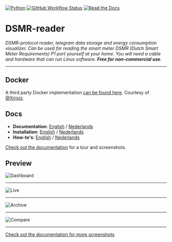 [![Python](https://img.shields.io/badge/python-3.7%20|%203.8%20|%203.9|%203.10-brightgreen.svg?style=for-the-badge)](https://devguide.python.org/#status-of-python-branches)
[![GitHub Workflow Status](https://img.shields.io/github/workflow/status/dsmrreader/dsmr-reader/Automated%20tests/v5?label=Tests&style=for-the-badge)](https://github.com/dsmrreader/dsmr-reader/actions)
[![Read the Docs](https://img.shields.io/readthedocs/dsmr-reader/v5?style=for-the-badge)](https://dsmr-reader.readthedocs.io/)


# DSMR-reader
*DSMR-protocol reader, telegram data storage and energy consumption visualizer. 
Can be used for reading the smart meter DSMR (Dutch Smart Meter Requirements) P1 port yourself at your home. 
You will need a cable and hardware that can run Linux software. 
**Free for non-commercial use**.*

----

## Docker
A third party Docker implementation [can be found here](https://github.com/xirixiz/dsmr-reader-docker).
Courtesy of [@Xirixiz](https://github.com/xirixiz).

## Docs
- **Documentation**: [English](https://dsmr-reader.readthedocs.io/en/v5/index.html) / [Nederlands](https://dsmr-reader.readthedocs.io/nl/v5/index.html)
- **Installation**: [English](https://dsmr-reader.readthedocs.io/en/v5/tutorial/installation/step-by-step.html) / [Nederlands](https://dsmr-reader.readthedocs.io/nl/v5/tutorial/installation/step-by-step.html)
- **How-to's**: [English](https://dsmr-reader.readthedocs.io/en/v5/how-to/index.html) / [Nederlands](https://dsmr-reader.readthedocs.io/nl/v5/how-to/index.html)

[Check out the documentation](https://dsmr-reader.readthedocs.io/en/v5/explained/about.html) for a tour and screenshots.

## Preview

![Dashboard](https://github.com/dsmrreader/dsmr-reader/blob/6a9593a6abf60c465c2e54917febc5210bd03454/docs/_static/screenshots/v5/frontend/dashboard.png)

----

![Live](https://github.com/dsmrreader/dsmr-reader/blob/6a9593a6abf60c465c2e54917febc5210bd03454/docs/_static/screenshots/v5/frontend/live.png)

----

![Archive](https://github.com/dsmrreader/dsmr-reader/blob/6a9593a6abf60c465c2e54917febc5210bd03454/docs/_static/screenshots/v5/frontend/archive.png)

----

![Compare](https://github.com/dsmrreader/dsmr-reader/blob/6a9593a6abf60c465c2e54917febc5210bd03454/docs/_static/screenshots/v5/frontend/compare.png)

----

[Check out the documentation for more screenshots](https://dsmr-reader.readthedocs.io/en/v5/explained/about.html#screenshots).
